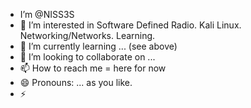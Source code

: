- I’m @NISS3S
- 👀 I’m interested in Software Defined Radio.  Kali Linux.  Networking/Networks.  Learning. 
- 🌱 I’m currently learning ... (see above)
- 💞️ I’m looking to collaborate on ...
- 📫 How to reach me = here for now
- 😄 Pronouns: ... as you like.  
- ⚡ 

<!---
NISS3S/NISS3S is a ✨ special ✨ repository because its `README.md` (this file) appears on your GitHub profile.
You can click the Preview link to take a look at your changes.
--->
